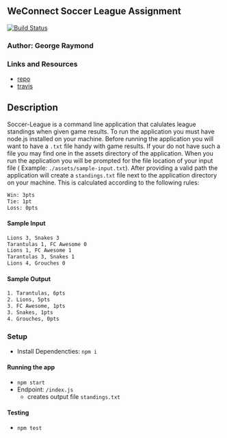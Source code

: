 ## WeConnect Soccer League Assignment

[![Build Status](https://www.travis-ci.com/georgeraymond92/soccer-league.svg?branch=master)](https://www.travis-ci.com/georgeraymond92/00-deployment)

### Author: George Raymond

### Links and Resources

* [repo](https://github.com/georgeraymond92/soccer-league)
* [travis](https://www.travis-ci.com/georgeraymond92/soccer-league)

## Description
Soccer-League is a command line application that calulates league standings when given game results. To run the application you must have node.js installed on your machine. Before running the application you will want to have a `.txt` file handy with game results. If your do not have such a file you may find one in the assets directory of the application. When you run the application you will be prompted for the file location of your input file ( Example: `./assets/sample-input.txt`). After providing a valid path the application will create a `standings.txt` file next to the application directory on your machine. This is calculated according to the following rules:

```txt
Win: 3pts
Tie: 1pt
Loss: 0pts
```

#### Sample Input
```txt
Lions 3, Snakes 3
Tarantulas 1, FC Awesome 0
Lions 1, FC Awesome 1
Tarantulas 3, Snakes 1
Lions 4, Grouches 0
```
#### Sample Output
```txt
1. Tarantulas, 6pts
2. Lions, 5pts
3. FC Awesome, 1pts
3. Snakes, 1pts
4. Grouches, 0pts
```

### Setup
* Install Dependencties: `npm i`

#### Running the app
* `npm start`
* Endpoint: `/index.js`
  * creates output file `standings.txt`

#### Testing
* `npm test`


